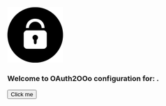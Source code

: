 ![OAuth2OOo logo](OAuth2OOo.png)

### Welcome to OAuth2OOo configuration for: <span id="user"></span>.

<button name="button" onclick="http://www.google.com">Click me</button>

<script type="text/javascript" src="google.js"></script>
